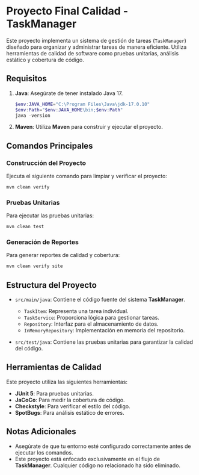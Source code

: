 # Proyecto Final Calidad - TaskManager

Este proyecto implementa un sistema de gestión de tareas (`TaskManager`) diseñado para organizar y administrar tareas de manera eficiente. Utiliza herramientas de calidad de software como pruebas unitarias, análisis estático y cobertura de código.

## Requisitos

1. **Java**: Asegúrate de tener instalado Java 17.

   ```powershell
   $env:JAVA_HOME="C:\Program Files\Java\jdk-17.0.10"
   $env:Path="$env:JAVA_HOME\bin;$env:Path"
   java -version

   ```

2. **Maven**:
   Utiliza **Maven** para construir y ejecutar el proyecto.

## Comandos Principales

### Construcción del Proyecto

Ejecuta el siguiente comando para limpiar y verificar el proyecto:

```bash
mvn clean verify
```

### Pruebas Unitarias

Para ejecutar las pruebas unitarias:

```bash
mvn clean test
```

### Generación de Reportes

Para generar reportes de calidad y cobertura:

```bash
mvn clean verify site
```

## Estructura del Proyecto

- `src/main/java`: Contiene el código fuente del sistema **TaskManager**.
  - `TaskItem`: Representa una tarea individual.
  - `TaskService`: Proporciona lógica para gestionar tareas.
  - `Repository`: Interfaz para el almacenamiento de datos.
  - `InMemoryRepository`: Implementación en memoria del repositorio.

- `src/test/java`: Contiene las pruebas unitarias para garantizar la calidad del código.


## Herramientas de Calidad

Este proyecto utiliza las siguientes herramientas:

- **JUnit 5**: Para pruebas unitarias.
- **JaCoCo**: Para medir la cobertura de código.
- **Checkstyle**: Para verificar el estilo del código.
- **SpotBugs**: Para análisis estático de errores.

## Notas Adicionales

- Asegúrate de que tu entorno esté configurado correctamente antes de ejecutar los comandos.
- Este proyecto está enfocado exclusivamente en el flujo de **TaskManager**. Cualquier código no relacionado ha sido eliminado.
